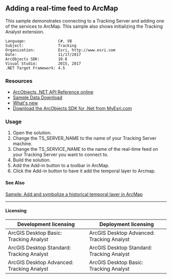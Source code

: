 ## Adding a real-time feed to ArcMap

This sample demonstrates connecting to a Tracking Server and adding one of the services to ArcMap. This sample also shows initializing the Tracking Analyst extension.  


<!-- TODO: Fill this section below with metadata about this sample-->
```
Language:              C#, VB
Subject:               Tracking
Organization:          Esri, http://www.esri.com
Date:                  11/17/2017
ArcObjects SDK:        10.6
Visual Studio:         2015, 2017
.NET Target Framework: 4.5
```

### Resources

* [ArcObjects .NET API Reference online](http://desktop.arcgis.com/en/arcobjects/latest/net/webframe.htm)  
* [Sample Data Download](../../releases)  
* [What's new](http://desktop.arcgis.com/en/arcobjects/latest/net/webframe.htm#91cabc68-2271-400a-8ff9-c7fb25108546.htm)  
* [Download the ArcObjects SDK for .Net from MyEsri.com](https://my.esri.com/)  

### Usage
1. Open the solution.  
1. Change the TS_SERVER_NAME to the name of your Tracking Server machine.  
1. Change the TS_SERVICE_NAME to the name of the real-time feed on your Tracking Server you want to connect to.  
1. Build the solution.  
1. Add the Add-in button to a toolbar in ArcMap.  
1. Click the Add-in button to have it add the temporal layer to Arcmap.  







#### See Also  
[Sample: Add and symbolize a historical temporal layer in ArcMap](../../../Net/Tracking/Samples/TAAddHistoricalTrackingLayer)  


---------------------------------

#### Licensing  
| Development licensing | Deployment licensing | 
| ------------- | ------------- | 
| ArcGIS Desktop Basic: Tracking Analyst | ArcGIS Desktop Advanced: Tracking Analyst |  
| ArcGIS Desktop Standard: Tracking Analyst | ArcGIS Desktop Standard: Tracking Analyst |  
| ArcGIS Desktop Advanced: Tracking Analyst | ArcGIS Desktop Basic: Tracking Analyst |  


